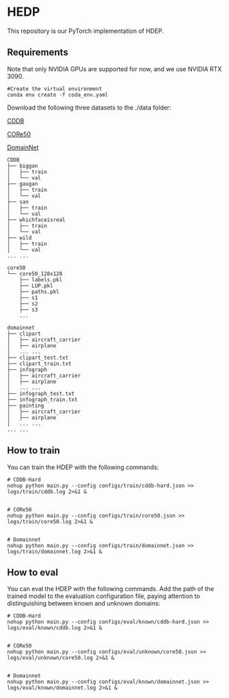 # HEDP
This repository is our PyTorch implementation of HDEP.

## Requirements

Note that only NVIDIA GPUs are supported for now, and we use NVIDIA RTX 3090. 

```shell
#Create the virtual environment
conda env create -f coda_env.yaml
```

Download the following three datasets to the ./data folder:

[CDDB](https://github.com/Coral79/CDDB) 

[CORe50](https://vlomonaco.github.io/core50/index.html#dataset)  

[DomainNet](http://ai.bu.edu/M3SDA/)  

```
CDDB
├── biggan
│   ├── train
│   └── val
├── gaugan
│   ├── train
│   └── val
├── san
│   ├── train
│   └── val
├── whichfaceisreal
│   ├── train
│   └── val
├── wild
│   ├── train
│   └── val
... ...
```

```
core50
└── core50_128x128
    ├── labels.pkl
    ├── LUP.pkl
    ├── paths.pkl
    ├── s1
    ├── s2
    ├── s3
    ...
```

```
domainnet
├── clipart
│   ├── aircraft_carrier
│   ├── airplane
│   ... ...
├── clipart_test.txt
├── clipart_train.txt
├── infograph
│   ├── aircraft_carrier
│   ├── airplane
│   ... ...
├── infograph_test.txt
├── infograph_train.txt
├── painting
│   ├── aircraft_carrier
│   ├── airplane
│   ... ...
... ...
```


## How to train

You can train the HDEP with the following commands:

```shell
# CDDB-Hard
nohup python main.py --config configs/train/cddb-hard.json >> logs/train/cddb.log 2>&1 &


# CORe50
nohup python main.py --config configs/train/core50.json >> logs/train/core50.log 2>&1 &


# Domainnet
nohup python main.py --config configs/train/domainnet.json >> logs/train/domainnet.log 2>&1 &

```

## How to eval

You can eval the HDEP with the following commands. Add the path of the trained model to the evaluation configuration file, paying attention to distinguishing between known and unknown domains:

```shell
# CDDB-Hard
nohup python main.py --config configs/eval/known/cddb-hard.json >> logs/eval/known/cddb.log 2>&1 &


# CORe50
nohup python main.py --config configs/eval/unknown/core50.json >> logs/eval/unknown/core50.log 2>&1 &


# Domainnet
nohup python main.py --config configs/eval/known/domainnet.json >> logs/eval/known/domainnet.log 2>&1 &

```


